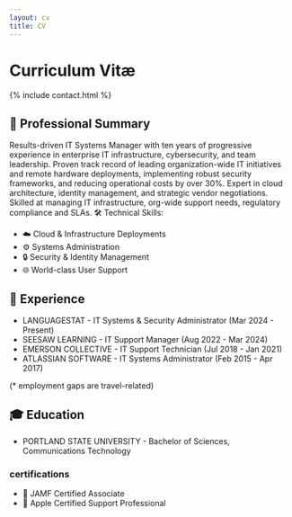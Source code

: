 ```yaml
---
layout: cv
title: CV
---
```


# Curriculum Vitæ

{% include contact.html %}

## 🍎 Professional Summary

Results-driven IT Systems Manager with ten years of progressive experience in enterprise IT infrastructure, cybersecurity, and team leadership. Proven track record of leading organization-wide IT initiatives and remote hardware deployments, implementing robust security frameworks, and reducing operational costs by over 30%. Expert in cloud architecture, identity management, and strategic vendor negotiations. Skilled at managing IT infrastructure, org-wide support needs, regulatory compliance and SLAs.
🛠️ Technical Skills:

* ☁️ Cloud & Infrastructure Deployments
* ⚙️ Systems Administration
* 🔒 Security & Identity Management
* 🌐 World-class User Support

## 💼 Experience

* LANGUAGESTAT - IT Systems & Security Administrator (Mar 2024 - Present)
* SEESAW LEARNING - IT Support Manager (Aug 2022 - Mar 2024)
* EMERSON COLLECTIVE - IT Support Technician (Jul 2018 - Jan 2021)
* ATLASSIAN SOFTWARE - IT Systems Administrator (Feb 2015 - Apr 2017)

(* employment gaps are travel-related)

## 🎓 Education

* PORTLAND STATE UNIVERSITY - Bachelor of Sciences, Communications Technology

### certifications

* 🍎 JAMF Certified Associate
* 🍎 Apple Certified Support Professional
